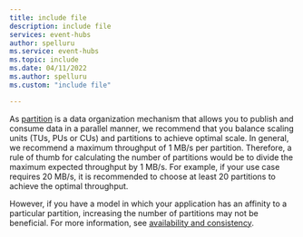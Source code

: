 ```yaml
---
title: include file
description: include file
services: event-hubs
author: spelluru
ms.service: event-hubs
ms.topic: include
ms.date: 04/11/2022
ms.author: spelluru
ms.custom: "include file"

---
```


As [partition](../event-hubs-features.md#partitions) is a data organization mechanism that allows you to publish and consume data in a parallel manner, we recommend that you balance scaling units (TUs, PUs or CUs) and partitions to achieve optimal scale. In general, we recommend a maximum throughput of 1 MB/s per partition. Therefore, a rule of thumb for calculating the number of partitions would be to divide the maximum expected throughput by 1 MB/s. For example, if your use case requires 20 MB/s, it is recommended to choose at least 20 partitions to achieve the optimal throughput.                             

However, if you have a model in which your application has an affinity to a particular partition, increasing the number of partitions may not be beneficial. For more information, see [availability and consistency](../event-hubs-availability-and-consistency.md).
